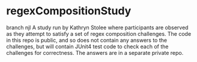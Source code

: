 # regexCompositionStudy
branch njl A study run by Kathryn Stolee where participants are observed as they attempt to satisfy a set of regex composition challenges.  The code in this repo is public, and so does not contain any answers to the challenges, but will contain JUnit4 test code to check each of the challenges for correctness.  The answers are in a separate private repo.
